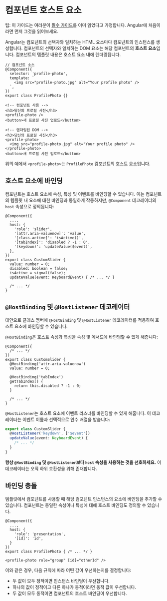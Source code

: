# 컴포넌트 호스트 요소

팁: 이 가이드는 여러분이 [필수 가이드](essentials)를 이미 읽었다고 가정합니다. Angular에 처음이라면 먼저 그것을 읽어보세요.

Angular는 컴포넌트의 선택자와 일치하는 HTML 요소마다 컴포넌트의 인스턴스를 생성합니다. 컴포넌트의 선택자와 일치하는 DOM 요소는 해당 컴포넌트의 **호스트 요소**입니다. 컴포넌트의 템플릿 내용은 호스트 요소 내에 렌더링됩니다.

```angular-ts
// 컴포넌트 소스
@Component({
  selector: 'profile-photo',
  template: `
    <img src="profile-photo.jpg" alt="Your profile photo" />
  `,
})
export class ProfilePhoto {}
```

```angular-html
<!-- 컴포넌트 사용 -->
<h3>당신의 프로필 사진</h3>
<profile-photo />
<button>새 프로필 사진 업로드</button>
```

```angular-html
<!-- 렌더링된 DOM -->
<h3>당신의 프로필 사진</h3>
<profile-photo>
  <img src="profile-photo.jpg" alt="Your profile photo" />
</profile-photo>
<button>새 프로필 사진 업로드</button>
```

위의 예에서 `<profile-photo>`는 `ProfilePhoto` 컴포넌트의 호스트 요소입니다.

## 호스트 요소에 바인딩

컴포넌트는 호스트 요소에 속성, 특성 및 이벤트를 바인딩할 수 있습니다. 이는 컴포넌트의 템플릿 내 요소에 대한 바인딩과 동일하게 작동하지만, `@Component` 데코레이터의 `host` 속성으로 정의됩니다:

```angular-ts
@Component({
  ...,
  host: {
    'role': 'slider',
    '[attr.aria-valuenow]': 'value',
    '[class.active]': 'isActive()',
    '[tabIndex]': 'disabled ? -1 : 0',
    '(keydown)': 'updateValue($event)',
  },
})
export class CustomSlider {
  value: number = 0;
  disabled: boolean = false;
  isActive = signal(false);
  updateValue(event: KeyboardEvent) { /* ... */ }

  /* ... */
}
```

## `@HostBinding` 및 `@HostListener` 데코레이터

대안으로 클래스 멤버에 `@HostBinding` 및 `@HostListener` 데코레이터를 적용하여 호스트 요소에 바인딩할 수 있습니다.

`@HostBinding`은 호스트 속성과 특성을 속성 및 메서드에 바인딩할 수 있게 해줍니다:

```angular-ts
@Component({
  /* ... */
})
export class CustomSlider {
  @HostBinding('attr.aria-valuenow')
  value: number = 0;

  @HostBinding('tabIndex')
  getTabIndex() {
    return this.disabled ? -1 : 0;
  }

  /* ... */
}
```

`@HostListener`는 호스트 요소에 이벤트 리스너를 바인딩할 수 있게 해줍니다. 이 데코레이터는 이벤트 이름과 선택적으로 인수 배열을 받습니다:

```ts
export class CustomSlider {
  @HostListener('keydown', ['$event'])
  updateValue(event: KeyboardEvent) {
    /* ... */
  }
}
```

**항상 `@HostBinding` 및 `@HostListener`보다 `host` 속성을 사용하는 것을 선호하세요.** 이 데코레이터는 오직 하위 호환성을 위해 존재합니다.

## 바인딩 충돌

템플릿에서 컴포넌트를 사용할 때 해당 컴포넌트 인스턴스의 요소에 바인딩을 추가할 수 있습니다. 컴포넌트는 동일한 속성이나 특성에 대해 호스트 바인딩도 정의할 수 있습니다.

```angular-ts
@Component({
  ...,
  host: {
    'role': 'presentation',
    '[id]': 'id',
  }
})
export class ProfilePhoto { /* ... */ }
```

```angular-html
<profile-photo role="group" [id]="otherId" />
```

이와 같은 경우, 다음 규칙에 따라 어떤 값이 우선하는지를 결정합니다:

- 두 값이 모두 정적이면 인스턴스 바인딩이 우선합니다.
- 하나의 값이 정적이고 다른 하나가 동적이라면 동적 값이 우선합니다.
- 두 값이 모두 동적이면 컴포넌트의 호스트 바인딩이 우선합니다.